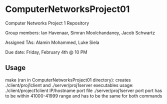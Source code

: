 # ComputerNetworksProject01
Computer Networks Project 1 Repository

Group members:
  Ian Havenaar, 
  Simran Moolchandaney,
  Jacob Schwartz

Assigned TAs:
  Alamin Mohammed,
  Luke Siela

Due date: Friday, February 4th @ 10 PM

## Usage
make (ran in ComputerNetworksProject01 directory): creates ./client/proj1client and ./server/proj1server executables
usage:  ./client/project1client IP/hostname port file
        ./server/proj1server port
  port has to be within 41000-41999 range and has to be the same for both commands
  
